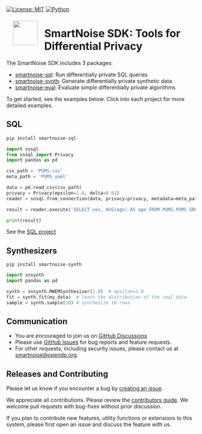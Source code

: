 [![License: MIT](https://img.shields.io/badge/License-MIT-yellow.svg)](https://opensource.org/licenses/MIT) [![Python](https://img.shields.io/badge/python-3.7%20%7C%203.8-blue)](https://www.python.org/)

<a href="https://smartnoise.org"><img src="images/SmartNoise/SVG/Logo Mark_grey.svg" align="left" height="65" vspace="8" hspace="18"></a>

# SmartNoise SDK: Tools for Differential Privacy


The SmartNoise SDK includes 3 packages:
* [smartnoise-sql](sql/): Run differentially private SQL queries
* [smartnoise-synth](synth/): Generate differentially private synthetic data
* [smartnoise-eval](evaluator/): Evaluate simple differentially private algorithms

To get started, see the examples below. Click into each project for more detailed examples.

## SQL

```bash
pip install smartnoise-sql
```

```python
import snsql
from snsql import Privacy
import pandas as pd

csv_path = 'PUMS.csv'
meta_path = 'PUMS.yaml'

data = pd.read_csv(csv_path)
privacy = Privacy(epsilon=1.0, delta=0.01)
reader = snsql.from_connection(data, privacy=privacy, metadata=meta_path)

result = reader.execute('SELECT sex, AVG(age) AS age FROM PUMS.PUMS GROUP BY sex')

print(result)
```

See the [SQL project](sql/README.md)

## Synthesizers

```
pip install smartnoise-synth
```

```python
import snsynth
import pandas as pd

synth = snsynth.MWEMSynthesizer(1.0)  # epsilon=1.0
fit = synth.fit(my_data)  # learn the distribution of the real data
sample = synth.sample(10) # synthesize 10 rows
```


## Communication

- You are encouraged to join us on [GitHub Discussions](https://github.com/opendp/opendp/discussions/categories/smartnoise)
- Please use [GitHub Issues](https://github.com/opendp/smartnoise-sdk/issues) for bug reports and feature requests.
- For other requests, including security issues, please contact us at [smartnoise@opendp.org](mailto:smartnoise@opendp.org).

## Releases and Contributing

Please let us know if you encounter a bug by [creating an issue](https://github.com/opendp/smartnoise-sdk/issues).

We appreciate all contributions. Please review the [contributors guide](contributing.rst).  We welcome pull requests with bug-fixes without prior discussion.

If you plan to contribute new features, utility functions or extensions to this system, please first open an issue and discuss the feature with us.
